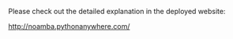 Please check out the detailed explanation in the deployed website:

http://noamba.pythonanywhere.com/
